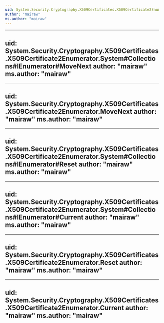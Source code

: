 ```yaml
---
uid: System.Security.Cryptography.X509Certificates.X509Certificate2Enumerator
author: "mairaw"
ms.author: "mairaw"
---
```


---
uid: System.Security.Cryptography.X509Certificates.X509Certificate2Enumerator.System#Collections#IEnumerator#MoveNext
author: "mairaw"
ms.author: "mairaw"
---

---
uid: System.Security.Cryptography.X509Certificates.X509Certificate2Enumerator.MoveNext
author: "mairaw"
ms.author: "mairaw"
---

---
uid: System.Security.Cryptography.X509Certificates.X509Certificate2Enumerator.System#Collections#IEnumerator#Reset
author: "mairaw"
ms.author: "mairaw"
---

---
uid: System.Security.Cryptography.X509Certificates.X509Certificate2Enumerator.System#Collections#IEnumerator#Current
author: "mairaw"
ms.author: "mairaw"
---

---
uid: System.Security.Cryptography.X509Certificates.X509Certificate2Enumerator.Reset
author: "mairaw"
ms.author: "mairaw"
---

---
uid: System.Security.Cryptography.X509Certificates.X509Certificate2Enumerator.Current
author: "mairaw"
ms.author: "mairaw"
---
